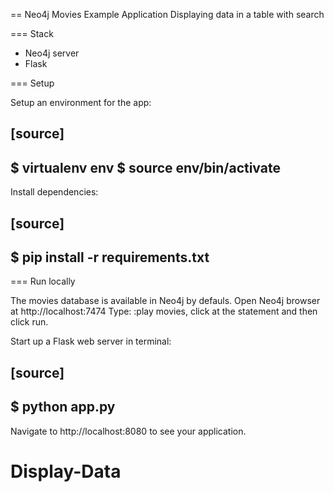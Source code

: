 == Neo4j Movies Example Application
Displaying data in a table with search

=== Stack

* Neo4j server
* Flask

=== Setup

Setup an environment for the app:

[source]
----
$ virtualenv env
$ source env/bin/activate
----

Install dependencies:

[source]
----
$ pip install -r requirements.txt
----

=== Run locally

The movies database is available in Neo4j by defauls.
Open Neo4j browser at http://localhost:7474
Type: :play movies, click at the statement and then click run.

Start up a Flask web server in terminal:

[source]
----
$ python app.py
----

Navigate to http://localhost:8080 to see your application.
# Display-Data
